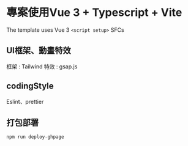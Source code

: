 # 專案使用Vue 3 + Typescript + Vite

The template uses Vue 3 `<script setup>` SFCs

## UI框架、動畫特效 
框架 : Tailwind
特效 : gsap.js

## codingStyle
Eslint、prettier

## 打包部署
```
npm run deploy-ghpage
```
  
  
